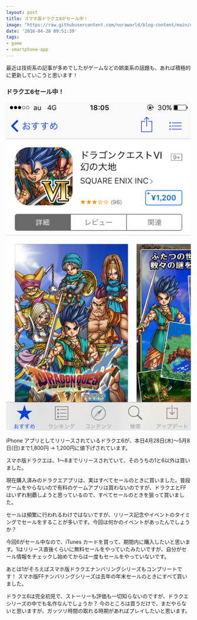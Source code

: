 ```yaml
---
layout: post
title: スマホ版ドラクエ6がセール中！
image: "https://raw.githubusercontent.com/noraworld/blog-content/main/dragon-quest-6-on-sale/dq6_app.PNG"
date: '2016-04-28 09:51:39'
tags:
- game
- smartphone-app
---
```


最近は技術系の記事が多めでしたがゲームなどの娯楽系の話題も、あれば積極的に更新していこうと思います！

### ドラクエ6セール中！
![ドラクエ6](https://raw.githubusercontent.com/noraworld/blog-content/main/dragon-quest-6-on-sale/dq6_app.PNG)

iPhone アプリとしてリリースされているドラクエ6が、本日4月28日(木)〜5月8日(日)まで1,800円 → 1,200円に値下げされています。

スマホ版ドラクエは、1〜8までリリースされていて、そのうちの1と6以外は買いました。

現在購入済みのドラクエアプリは、実はすべてセールのときに買いました。普段ゲームをやらないので有料のゲームアプリは買わないのですが、ドラクエとFFはいずれ制覇しようと思っているので、すべてセールのときを狙って買いました。

セールは頻繁に行われるわけではないですが、リリース記念やイベントのタイミングでセールをすることが多いです。今回は何かのイベントがあったんでしょうか？

今回6がセール中なので、iTunes カードを買って、期間内に購入したいと思います。1はリリース直後くらいに無料セールをやっていたみたいですが、自分がセール情報をチェックし始めてからは一度もセールをやっていないです。

あとは1がそろえばスマホ版ドラクエナンバリングシリーズもコンプリートです！ スマホ版FFナンバリングシリーズは去年の年末セールのときにすべて買いました。

ドラクエ6は完全初見で、ストーリーも評価も一切知らないのですが、ドラクエシリーズの中でも名作なんでしょうか？ 今のところは買うだけで、まだやらないと思いますが、ガッツリ時間の取れる時期があればプレイしたいと思います。
